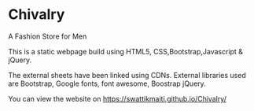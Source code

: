 # Chivalry
A Fashion Store for Men

This is a static webpage build using HTML5, CSS,Bootstrap,Javascript & jQuery.


The external sheets have been linked using CDNs. 
External libraries used are Bootstrap, Google fonts, font awesome, Boostrap jQuery. 


You can view the website on 
https://swattikmaiti.github.io/Chivalry/

